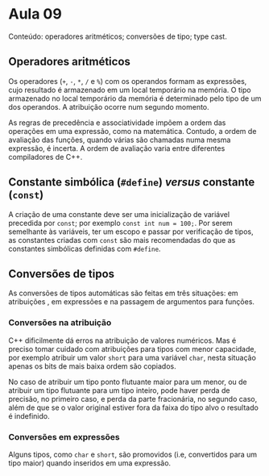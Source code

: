 # Aula 09

Conteúdo: operadores aritméticos; conversões de tipo; type cast.

## Operadores aritméticos

Os operadores (`+`, `-`, `*`, `/` e `%`) com os operandos formam as expressões, cujo resultado é armazenado em um local temporário na memória. O tipo armazenado no local temporário da memória é determinado pelo tipo de um dos operandos. A atribuição ocorre num segundo momento.

As regras de precedência e associatividade impõem a ordem das operações em uma expressão, como na matemática. Contudo, a ordem de avaliação das funções, quando várias são chamadas numa mesma expressão, é incerta. A ordem de avaliação varia entre diferentes compiladores de C++.

## Constante simbólica (`#define`) *versus* constante (`const`)

A criação de uma constante deve ser uma inicialização de variável precedida por `const`; por exemplo `const int num = 100;`. Por serem semelhante às variáveis, ter um escopo e passar por verificação de tipos, as constantes criadas com `const` são mais recomendadas do que as constantes simbólicas definidas com `#define`.

## Conversões de tipos

As conversões de tipos automáticas são feitas em três situações: em atribuições , em expressões e na passagem de argumentos para funções.

### Conversões na atribuição

C++ dificilmente dá erros na atribuição de valores numéricos. Mas é preciso tomar cuidado com atribuições para tipos com menor capacidade, por exemplo atribuir um valor `short` para uma variável `char`, nesta situação apenas os bits de mais baixa ordem são copiados. 

No caso de atribuir um tipo ponto flutuante maior para um menor, ou de atribuir um tipo flutuante para um tipo inteiro, pode haver perda de precisão, no primeiro caso, e perda da parte fracionária, no segundo caso, além de que se o valor original estiver fora da faixa do tipo alvo o resultado é indefinido.

### Conversões em expressões

Alguns tipos, como `char` e `short`, são promovidos (i.e, convertidos para um tipo maior) quando inseridos em uma expressão.
